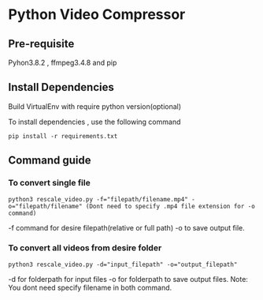 # Python Video Compressor

## Pre-requisite
Pyhon3.8.2 , ffmpeg3.4.8 and pip

## Install Dependencies
Build VirtualEnv with require python version(optional)

To install dependencies , use the following command

```
pip install -r requirements.txt
```
## Command guide

### To convert single file 

```
python3 rescale_video.py -f="filepath/filename.mp4" -o="filepath/filename" (Dont need to specify .mp4 file extension for -o command)
```

-f command for desire filepath(relative or full path)
-o to save output file.

### To convert all videos from desire folder 

```
python3 rescale_video.py -d="input_filepath" -o="output_filepath"
```
-d for folderpath for input files
-o for folderpath to save output files. 
Note: You dont need specify filename in both command.